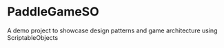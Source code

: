 # PaddleGameSO
A demo project to showcase design patterns and game architecture using ScriptableObjects
